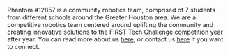 Phantom #12857 is a community robotics team, comprised of 7 students from different schools around the Greater Houston area. We are a competitive robotics team centered around uplifting the community and creating innovative solutions to the FIRST Tech Challenge competition year after year. You can read more about us [here](https://phantom12857.com), or contact us [here](https://www.phantom12857.com/contact) if you want to connect.

